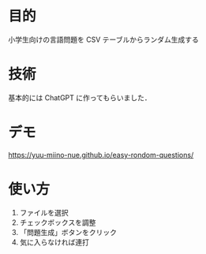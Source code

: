 # 目的
小学生向けの言語問題を CSV テーブルからランダム生成する

# 技術
基本的には ChatGPT に作ってもらいました．

# デモ
https://yuu-miino-nue.github.io/easy-rondom-questions/

# 使い方
1. ファイルを選択
2. チェックボックスを調整
3. 「問題生成」ボタンをクリック
4. 気に入らなければ連打
